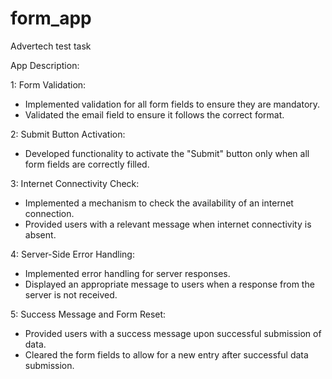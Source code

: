 # form_app
 Advertech test task

App Description:

1: Form Validation:
 - Implemented validation for all form fields to ensure they are mandatory.
 - Validated the email field to ensure it follows the correct format.

2: Submit Button Activation:
 - Developed functionality to activate the "Submit" button only when all form fields are correctly filled.

3: Internet Connectivity Check:
 - Implemented a mechanism to check the availability of an internet connection.
 - Provided users with a relevant message when internet connectivity is absent.

4: Server-Side Error Handling:
 - Implemented error handling for server responses.
 - Displayed an appropriate message to users when a response from the server is not received.

5: Success Message and Form Reset:
 - Provided users with a success message upon successful submission of data.
 - Cleared the form fields to allow for a new entry after successful data submission.
